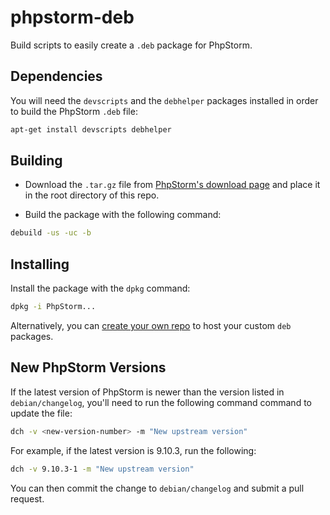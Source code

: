 phpstorm-deb
=============

Build scripts to easily create a `.deb` package for PhpStorm.


Dependencies
------------

You will need the `devscripts` and the `debhelper` packages installed in order to build the PhpStorm `.deb` file:

```sh
apt-get install devscripts debhelper
```


Building
--------

* Download the `.tar.gz` file from [PhpStorm's download page](https://www.jetbrains.com/phpstorm/download/index.html) and place it in the root directory of this repo.

* Build the package with the following command:

```sh
debuild -us -uc -b
```


Installing
----------

Install the package with the `dpkg` command:

```sh
dpkg -i PhpStorm...
```

Alternatively, you can [create your own repo](https://wiki.debian.org/DebianRepository/HowTo/TrivialRepository) to host your custom `deb` packages.


New PhpStorm Versions
---------------------

If the latest version of PhpStorm is newer than the version listed in `debian/changelog`, you'll need to run the following command command to update the file:

```sh
dch -v <new-version-number> -m "New upstream version"
```

For example, if the latest version is 9.10.3, run the following:

```sh
dch -v 9.10.3-1 -m "New upstream version"
```

You can then commit the change to `debian/changelog` and submit a pull request.


